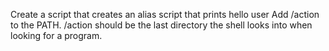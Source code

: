 Create a script that creates an alias
script that prints hello user
Add /action to the PATH. /action should be the last directory the shell looks into when looking for a program.
